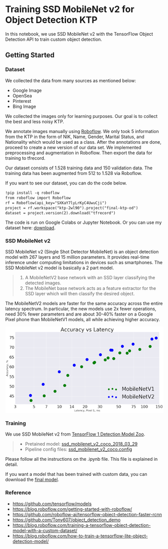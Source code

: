 # Training SSD MobileNet v2 for Object Detection KTP

In this notebook, we use SSD MobileNet v2 with the TensorFlow Object Detection API to train custom object detection.

## Getting Started

### Dataset

We collected the data from many sources as mentioned below:
- Google Image
- OpenSea
- Pinterest
- Bing Image

We collected the images only for learning purposes. Our goal is to collect the best and less noisy KTP.

We annotate images manually using [Roboflow](https://app.roboflow.com/). We only took 5 information from the KTP in the form of NIK, Name, Gender, Marital Status, and Nationality which would be used as a class. After the annotations are done, proceed to create a new version of our data set. We implemented preprocessing and augmentation in Roboflow. Then export the data for training to tfrecord.

Our dataset consists of 1.528 training data and 150 validation data. The training data has been augmented from 512 to 1.528 via Roboflow.

If you want to see our dataset, you can do the code below.
```
!pip install -q roboflow
from roboflow import Roboflow
rf = Roboflow(api_key="SXKaY7lyLrKyC4UwuCji")
project = rf.workspace("ktp-2wl90").project("final-ktp-od")
dataset = project.version(2).download("tfrecord")
```

The code is run on Google Colabs or Jupyter Notebook. Or you can use my dataset here: [download](https://drive.google.com/file/d/1pUheM6du0WE6wPlETREQXTb3NgZV4-QN/view?usp=sharing).

### SSD MobileNet v2

SSD MobileNet v2 (Single Shot Detector MobileNet) is an object detection model with 267 layers and 15 million parameters. It provides real-time inference under computing limitations in devices such as smartphones. The SSD MobileNet v2 model is basically a 2 part model.
> 1. A MobileNetV2 base network with an SSD layer classifying the detected images. 
> 2. The MobileNet base network acts as a feature extractor for the SSD layer which will then classify the desired object.

The MobileNetV2 models are faster for the same accuracy across the entire latency spectrum. In particular, the new models use 2x fewer operations, need 30% fewer parameters and are about 30-40% faster on a Google Pixel phone than MobileNetV1 models, all while achieving higher accuracy.

<p align="center">
    <img src="contents/image2.png" alt="MobileNetV2 improves speed (reduced latency) and increased ImageNet Top 1 accuracy" width="550" style="vertical-align:middle">
</p>


### Training

We use SSD MobileNet v2 from [TensorFlow 1 Detection Model Zoo](https://github.com/tensorflow/models/blob/master/research/object_detection/g3doc/tf1_detection_zoo.md).

> - Pretained model: [ssd_mobilenet_v2_coco_2018_03_29](http://download.tensorflow.org/models/object_detection/ssd_mobilenet_v2_coco_2018_03_29.tar.gz)
> - Pipeline config files: [ssd_mobilenet_v2_coco.config](https://github.com/tensorflow/models/blob/master/research/object_detection/samples/configs/ssd_mobilenet_v2_coco.config)

Please follow all the instructions on the .ipynb file. This file is explained in detail.

If you want a model that has been trained with custom data, you can download the [final model](https://drive.google.com/file/d/1kUKbY2UtMbSRgy4EqIVQUB26dvrFEvgC/view?usp=sharing).

### Reference
- https://github.com/tensorflow/models
- https://blog.roboflow.com/getting-started-with-roboflow/
- https://github.com/roboflow-ai/tensorflow-object-detection-faster-rcnn
- https://github.com/Tony607/object_detection_demo
- https://blog.roboflow.com/training-a-tensorflow-object-detection-model-with-a-custom-dataset/
- https://blog.roboflow.com/how-to-train-a-tensorflow-lite-object-detection-model/


